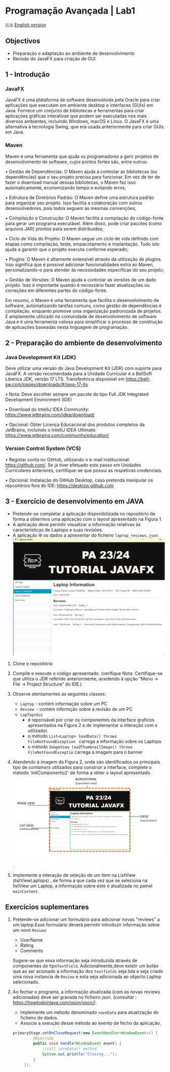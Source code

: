 ﻿# Programação Avançada | Lab1

:gb: [English version](README_EN.md)

## Objectivos 
- Preparação e adaptação ao ambiente de desenvolvimento
- Revisão do JavaFX para criação de GUI

## 1 - Introdução
### JavaFX 

JavaFX é uma plataforma de software desenvolvida pela Oracle para criar aplicações que executam em ambiente desktop e interfaces (GUIs) em Java. Fornece um conjunto de bibliotecas e ferramentas para criar aplicações gráficas interativas que podem ser executadas nos mais diversos ambientes, incluindo Windows, macOS e Linux. O JavaFX é uma alternativa à tecnologia Swing, que era usada anteriormente para criar GUIs em Java.

### Maven

Maven é uma ferramenta que ajuda os programadores a gerir projetos de desenvolvimento de software, cujos pontos fortes são, entre outros:

•	Gestão de Dependências: O Maven ajuda a controlar as bibliotecas (ou dependências) que o seu projeto precisa para funcionar. Em vez de ter de fazer o download manual dessas bibliotecas, o Maven faz isso automaticamente, economizando tempo e evitando erros;

•	Estrutura de Diretórios Padrão: O Maven define uma estrutura padrão para organizar seu projeto. Isso facilita a colaboração com outros desenvolvedores, pois todos seguem as mesmas convenções;

•	Compilação e Construção: O Maven facilita a compilação do código-fonte para gerar um programa executável. Além disso, pode criar pacotes (como arquivos JAR) prontos para serem distribuídos;

•	Ciclo de Vida do Projeto: O Maven segue um ciclo de vida definido com etapas como compilação, teste, empacotamento e implantação. Tudo isto ajuda a garantir que o projeto executa conforme esperado;

•	Plugins: O Maven é altamente extensível através da utilização de plugins. Isso significa que é possível adicionar funcionalidades extra ao Maven, personalizando-o para atender às necessidades específicas do seu projeto;

•	Gestão de Versões: O Maven ajuda a controlar as versões de um dado projeto. Isso é importante quando é necessário fazer atualizações ou correções em diferentes partes do código-fonte.

Em resumo, o Maven é uma ferramenta que facilita o desenvolvimento de software, automatizando tarefas comuns, como gestão de dependências e compilação, enquanto promove uma organização padronizada de projetos. É amplamente utilizado na comunidade de desenvolvimento de software Java e é uma ferramenta valiosa para simplificar o processo de construção de aplicações baseadas nesta linguagem de programação.
## 2 - Preparação do ambiente de desenvolvimento
### Java Development Kit (JDK)

Deve utilizar uma versão do Java Development Kit (JDK) com suporte para JavaFX. A versão recomendada para a Unidade Curricular é a BellSoft Liberica JDK, versão 17 LTS. Transferência disponível em https://bell-sw.com/pages/downloads/#/java-17-lts

•	Nota: Deve escolher sempre um pacote do tipo Full JDK
Integrated Development Environment (IDE)

•	Download do IntelliJ IDEA Community: https://www.jetbrains.com/idea/download/

•	Opcional: Obter Licença Educacional dos produtos completos da JetBrains, incluindo o IntelliJ IDEA Ultimate: https://www.jetbrains.com/community/education/

### Version Control System (VCS)

•	Registar conta no GitHub, utilizando o e-mail institucional: https://github.com/. Se já tiver efetuado este passo em Unidades Curriculares anteriores, certifique-se que possui as respetivas credenciais.

•	Opcional: Instalação do GitHub Desktop, caso pretenda manipular os repositórios fora do IDE: https://desktop.github.com

## 3 - Exercício de desenvolvimento em JAVA
- Pretende-se completar a aplicação disponibilizada no repositório de forma a obtermos uma aplicação com o layout apresentado na Figura 1.
- A aplicação deve permitir visualizar a informação relativas às caracteristicas de Laptops e suas revisões.
- A aplicação lê os dados a apresentar do ficheiro `laptop_reviews.json`.
![Fig 1](images/fig1.png)


1) Clone o repositório
2) Compile e execute o código apresentado. (verifique Nota: Certifique-se que utiliza o JDK referido anteriormente, acedendo à opção “Menu -> File -> Project Structure” do IDE.)
3) Observe atentamentes as seguintes classes:
   - `Laptop` - contém informação sobre um PC
   - `Review `- contèm informção sobre a revisão de um PC
   - `LapTopsGui` 
     - é reponsável por criar os componentes da interface graficos apresentados na Figura 2 e de implementar a interação com o utilizador.
     - o método `List<Laptop> loadData() throws FileNotFoundException ` carrega a informação sobre os Laptops
     - o método `ImageView loadThumbnailImage() throws FileNotFoundExceptio` carrega a imagem para o banner
  
4) Atendendo à imagem da Figura 2, onde são identificados os principais tipo de  *containers* utilizados para construir a interface, complete o método 'initComponents()' de forma a obter o layout apresentado.
   ![Fig 2](images/fig2.png). 
5) Implemente a interação de seleção de um item na ListView (listViewLaptops) , de forma a que cada vez que se seleciona na listView um Laptop, a informação sobre este é atualizada no painel `mainContent`.


## Exercícios suplementares

1) Pretende-se adicionar um formulário para adicionar novas "reviews" a um laptop.Esse formulario deverá permitir introduzir informação sobre um novo `Review`:
    - UserName
    - Rating
    - Comments  
    
    
    Sugere-se que essa informação seja introduzida através de componentes do tipo`TextField`.
    Adicionalmente,deve existir um botão que ao ser acionado  a informação dos `textfields` seja lida e seja criado uma nova instancia de `Review` e esta seja adicionada ao objecto Laptop selecionado.
2) Ao fechar o programa, a informação atualizada (com as novas reviews adicionadas) deve ser gravada no ficheiro json. (consultar : <https://howtodoinjava.com/gson/gson/>).
   - Implemente um  método denominado `saveData` para atualização do ficheiro de dados.
   - Associe a exeução desse método ao evento de fecho da aplicação.
   ```java
   primaryStage.setOnCloseRequest(new EventHandler<WindowEvent>() {
            @Override
            public void handle(WindowEvent event) {
                //call saveData() method
                System.out.println("Closing...");
            }
        });
   ```
